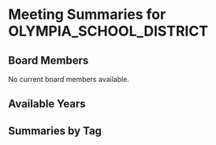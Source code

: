 # Meeting Summaries for OLYMPIA_SCHOOL_DISTRICT

## Board Members

No current board members available.

## Available Years

## Summaries by Tag
